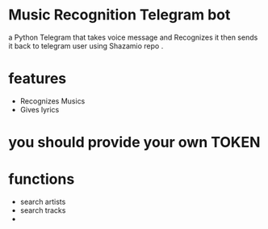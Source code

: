 # Music Recognition Telegram bot
a Python Telegram that takes voice message and Recognizes it then sends it back to telegram user using Shazamio repo . 

# features
- Recognizes Musics
- Gives lyrics 
# you should provide your own TOKEN


# functions
- search artists
- search tracks
-

